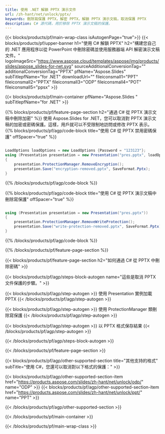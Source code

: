 ```yaml
---
title: 使用 .NET 解鎖 PPTX 演示文件
url: /zh-hant/net/unlock/pptx/
keywords: 刪除寫保護 PPTX，解密 PPTX，解鎖 PPTX 演示文稿，取消保護 PPTX
description: C# 源代碼，用於移除 PPTX 演示文稿的保護。
---
```


{{< blocks/products/pf/main-wrap-class isAutogenPage="true">}}
{{< blocks/products/pf/upper-banner h1="使用 C# 解鎖 PPTX" h2="構建您自己的 .NET 應用程序以從 PowerPoint 中刪除密碼並使用服務器端 API 解密演示文稿文件。" logoImageSrc="https://www.aspose.cloud/templates/aspose/img/products/slides/aspose_slides-for-net.svg" sourceAdditionalConversionTag="" additionalConversionTag="PPTX" pfName="Aspose.Slides" subTitlepfName="for .NET" downloadUrl="" fileiconsmall1="PPT" fileiconsmall2="PPTX" fileiconsmall3="ODP" fileiconsmall4="POT" fileiconsmall5="ppsx" >}}

{{< blocks/products/pf/main-container pfName="Aspose.Slides " subTitlepfName="for .NET" >}}

{{% blocks/products/pf/feature-page-section  h2="通過 C# 從 PPTX 演示文稿中刪除加密" %}}
使用 Aspose.Slides for .NET，您可以取消對 PPTX 演示文稿的加密或密碼保護。這樣，用戶就可以不受限制地訪問或修改 PPTX 表示。
{{% blocks/products/pf/agp/code-block title="使用 C# 從 PPTX 禁用密碼保護" offSpacer="true" %}}

```cs

LoadOptions loadOptions = new LoadOptions {Password = "123123"};
using (Presentation presentation = new Presentation("pres.pptx", loadOptions))
{
    presentation.ProtectionManager.RemoveEncryption();
    presentation.Save("encryption-removed.pptx", SaveFormat.Pptx);
}
```

{{% /blocks/products/pf/agp/code-block %}}

{{% blocks/products/pf/agp/code-block title="使用 C# 從 PPTX 演示文稿中刪除寫保護" offSpacer="true" %}}

```cs

using (Presentation presentation = new Presentation("pres.pptx"))
{
    presentation.ProtectionManager.RemoveWriteProtection();
    presentation.Save("write-protection-removed.pptx", SaveFormat.Pptx);
}
```

{{% /blocks/products/pf/agp/code-block %}}

{{% /blocks/products/pf/feature-page-section %}}

{{< blocks/products/pf/feature-page-section  h2="如何通過 C# 從 PPTX 中刪除密碼" >}}

{{< blocks/products/pf/agp/steps-block-autogen name="這些是取消 PPTX 文件保護的步驟。" >}}

{{< blocks/products/pf/agp/step-autogen >}}
使用 Presentation 實例加載 PPTX
{{< /blocks/products/pf/agp/step-autogen >}}

{{< blocks/products/pf/agp/step-autogen >}}
使用 ProtectionManager 類刪除寫保護
{{< /blocks/products/pf/agp/step-autogen >}}

{{< blocks/products/pf/agp/step-autogen >}}
以 PPTX 格式保存結果
{{< /blocks/products/pf/agp/step-autogen >}}

{{< /blocks/products/pf/agp/steps-block-autogen >}}

{{< /blocks/products/pf/feature-page-section >}}

{{< blocks/products/pf/agp/other-supported-section title="其他支持的格式" subTitle="使用 C#，您還可以取消對以下格式的保護：" >}}

{{< blocks/products/pf/agp/other-supported-section-item href="https://products.aspose.com/slides/zh-hant/net/unlock/odp/" name="ODP" >}}
{{< blocks/products/pf/agp/other-supported-section-item href="https://products.aspose.com/slides/zh-hant/net/unlock/ppt/" name="PPT" >}}


{{< /blocks/products/pf/agp/other-supported-section >}}

{{< /blocks/products/pf/main-container >}}
    
{{< /blocks/products/pf/main-wrap-class >}}